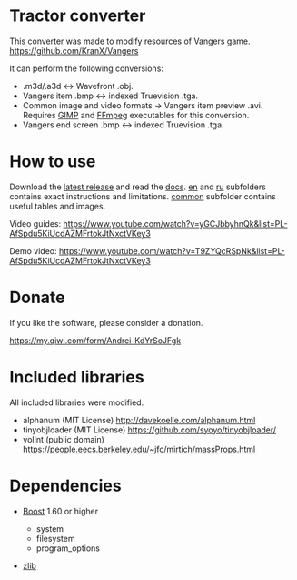Tractor converter
=======

This converter was made to modify resources of Vangers game. https://github.com/KranX/Vangers

It can perform the following conversions:

* .m3d/.a3d <-> Wavefront .obj.
* Vangers item .bmp <-> indexed Truevision .tga.
* Common image and video formats -> Vangers item preview .avi. Requires [GIMP](https://www.gimp.org/) and [FFmpeg](https://ffmpeg.org/) executables for this conversion.
* Vangers end screen .bmp <-> indexed Truevision .tga.



How to use
=======

Download the [latest release](https://github.com/tractortractor/tractor-converter/releases/latest) and read the [docs](./release_files/docs). [en](./release_files/docs/en) and [ru](./release_files/docs/ru) subfolders contains exact instructions and limitations. [common](./release_files/docs/common) subfolder contains useful tables and images.

Video guides: https://www.youtube.com/watch?v=yGCJbbyhnQk&list=PL-AfSpdu5KiUcdAZMFrtokJtNxctVKey3

Demo video: https://www.youtube.com/watch?v=T9ZYQcRSpNk&list=PL-AfSpdu5KiUcdAZMFrtokJtNxctVKey3



Donate
=======

If you like the software, please consider a donation.

https://my.qiwi.com/form/Andrei-KdYrSoJFgk



Included libraries
=======

All included libraries were modified.

* alphanum (MIT License) http://davekoelle.com/alphanum.html
* tinyobjloader (MIT License) https://github.com/syoyo/tinyobjloader/
* volInt (public domain) https://people.eecs.berkeley.edu/~jfc/mirtich/massProps.html



Dependencies
=======

* [Boost](https://www.boost.org/) 1.60 or higher
  * system
  * filesystem
  * program_options

* [zlib](https://www.zlib.net/)
